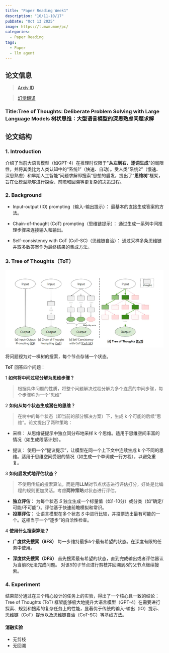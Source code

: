 ```yaml
---
title: "Paper Reading Week1"
description: "10/11-10/17"
pubDate: "Oct 13 2025"
image: https://t.mwm.moe/pc/
categories:
  - Paper Reading
tags:
  - Paper
  - llm agent
---
```

## 论文信息 
>[Arxiv ID](https://arxiv.org/pdf/2305.10601)

>[幻觉翻译](https://hjfy.top/arxiv/2305.10601)
### Title:Tree of Thoughts: Deliberate Problem Solving with Large Language Models 树状思维：大型语言模型的深思熟虑问题求解

## 论文结构

### 1. Introduction

介绍了当前大语言模型（如GPT-4）在推理时仅限于"**从左到右、逐词生成**"的局限性，并将其类比为人类认知中的“系统1”（快速、自动）。受人类“系统2”（慢速、深思熟虑）和早期人工智能“问题求解即搜索”思想的启发，提出了“**思维树**”框架，旨在让模型能够进行探索、前瞻和回溯等更复杂的决策过程。

### 2. Background

- Input-output (IO) prompting（输入-输出提示）： 最基本的直接生成答案的方法。

- Chain-of-thought (CoT) prompting（思维链提示）： 通过生成一系列中间推理步骤来连接输入和输出。

- Self-consistency with CoT (CoT-SC)（思维链自洽）： 通过采样多条思维链并取多数答案作为最终结果的集成方法。

### 3. Tree of Thoughts（ToT）

![对比图片](https://github.com/lnscq/picx-images-hosting/raw/master/image.70aq76hmqt.webp)

将问题视为对一棵树的搜索，每个节点存储一个状态。

**ToT** 回答四个问题：

1 **如何将中间过程分解为思维步骤？**
> 根据具体问题的性质，将整个问题解决过程分解为多个连贯的中间步骤，每个步骤称为一个“思维”

2 **如何从每个状态生成潜在的思维？**
> 在树中的每个状态（即当前的部分解决方案）下，生成 k 个可能的后续“思维”。论文提出了两种策略：
 
  - 采样： 从思维链提示中独立同分布地采样 k 个思维。适用于思维空间丰富的情况（如生成段落计划）。

  - 提议： 使用一个“提议提示”，让模型在同一个上下文中连续生成 k 个不同的思维。适用于思维空间受限的情况（如生成一个单词或一行方程），以避免重复。

3 **如何启发式地评估状态？**

> 不使用传统的搜索算法，而是用**LLM**对节点状态进行评估打分，好处是比编程的规则更加灵活。考虑**两种策略**对状态进行评估。

- **独立评估**： 为每个状态 $S$ 独立生成一个标量值（如1-10分）或分类（如“确定/可能/不可能”）。评估基于快速前瞻模拟和常识。
- **投票评估**： 让语言模型在多个状态 $S$ 中进行比较，并投票选出最有可能的一个。这相当于一个“逐步”的自洽性检查。




4 **使用什么搜索算法？**

- **广度优先搜索（BFS）** 每一步维持最多$b$个最有希望的状态。在深度有限的任务中使用。

- **深度优先搜索（DFS）** 首先搜索最有希望的状态，直到完成输出或者评估器认为当前$S$无法完成问题。 对该$S$的子节点进行剪枝并回溯到$S$的父节点继续搜索。

### 4. Experiment

结果部分通过在三个精心设计的任务上的实验，得出了一个核心且一致的结论：Tree of Thoughts (ToT) 框架能够极大地提升大语言模型（GPT-4）在需要进行探索、规划和搜索的复杂任务上的性能，显著优于传统的输入-输出（IO）提示、思维链（CoT）提示以及思维链自洽（CoT-SC）等基线方法。

#### **消融实验**
- 无剪枝
- 无回溯


